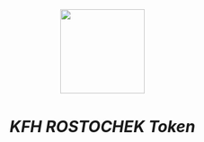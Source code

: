 <p align="center">
    <br>
    <br /><img src="https://kfhrostochek.ru/img/logo_kfhr.png" width="150"/><em><strong>
    <br>
<p>
<h1 align="center"><em><strong>KFH ROSTOCHEK Token</strong></em></h1>
